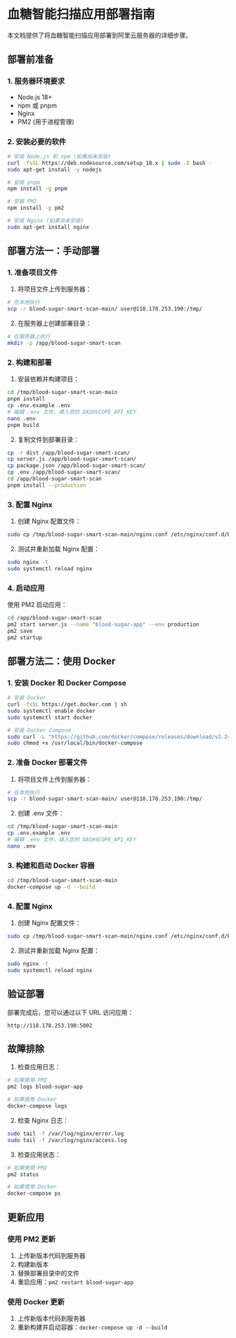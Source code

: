 # 血糖智能扫描应用部署指南

本文档提供了将血糖智能扫描应用部署到阿里云服务器的详细步骤。

## 部署前准备

### 1. 服务器环境要求

- Node.js 18+
- npm 或 pnpm
- Nginx
- PM2 (用于进程管理)

### 2. 安装必要的软件

```bash
# 安装 Node.js 和 npm (如果尚未安装)
curl -fsSL https://deb.nodesource.com/setup_18.x | sudo -E bash -
sudo apt-get install -y nodejs

# 安装 pnpm
npm install -g pnpm

# 安装 PM2
npm install -g pm2

# 安装 Nginx (如果尚未安装)
sudo apt-get install nginx
```

## 部署方法一：手动部署

### 1. 准备项目文件

1. 将项目文件上传到服务器：

```bash
# 在本地执行
scp -r blood-sugar-smart-scan-main/ user@118.178.253.190:/tmp/
```

2. 在服务器上创建部署目录：

```bash
# 在服务器上执行
mkdir -p /app/blood-sugar-smart-scan
```

### 2. 构建和部署

1. 安装依赖并构建项目：

```bash
cd /tmp/blood-sugar-smart-scan-main
pnpm install
cp .env.example .env
# 编辑 .env 文件，填入您的 DASHSCOPE_API_KEY
nano .env
pnpm build
```

2. 复制文件到部署目录：

```bash
cp -r dist /app/blood-sugar-smart-scan/
cp server.js /app/blood-sugar-smart-scan/
cp package.json /app/blood-sugar-smart-scan/
cp .env /app/blood-sugar-smart-scan/
cd /app/blood-sugar-smart-scan
pnpm install --production
```

### 3. 配置 Nginx

1. 创建 Nginx 配置文件：

```bash
sudo cp /tmp/blood-sugar-smart-scan-main/nginx.conf /etc/nginx/conf.d/blood-sugar-app.conf
```

2. 测试并重新加载 Nginx 配置：

```bash
sudo nginx -t
sudo systemctl reload nginx
```

### 4. 启动应用

使用 PM2 启动应用：

```bash
cd /app/blood-sugar-smart-scan
pm2 start server.js --name "blood-sugar-app" --env production
pm2 save
pm2 startup
```

## 部署方法二：使用 Docker

### 1. 安装 Docker 和 Docker Compose

```bash
# 安装 Docker
curl -fsSL https://get.docker.com | sh
sudo systemctl enable docker
sudo systemctl start docker

# 安装 Docker Compose
sudo curl -L "https://github.com/docker/compose/releases/download/v2.24.6/docker-compose-$(uname -s)-$(uname -m)" -o /usr/local/bin/docker-compose
sudo chmod +x /usr/local/bin/docker-compose
```

### 2. 准备 Docker 部署文件

1. 将项目文件上传到服务器：

```bash
# 在本地执行
scp -r blood-sugar-smart-scan-main/ user@118.178.253.190:/tmp/
```

2. 创建 .env 文件：

```bash
cd /tmp/blood-sugar-smart-scan-main
cp .env.example .env
# 编辑 .env 文件，填入您的 DASHSCOPE_API_KEY
nano .env
```

### 3. 构建和启动 Docker 容器

```bash
cd /tmp/blood-sugar-smart-scan-main
docker-compose up -d --build
```

### 4. 配置 Nginx

1. 创建 Nginx 配置文件：

```bash
sudo cp /tmp/blood-sugar-smart-scan-main/nginx.conf /etc/nginx/conf.d/blood-sugar-app.conf
```

2. 测试并重新加载 Nginx 配置：

```bash
sudo nginx -t
sudo systemctl reload nginx
```

## 验证部署

部署完成后，您可以通过以下 URL 访问应用：

```
http://118.178.253.190:5002
```

## 故障排除

1. 检查应用日志：

```bash
# 如果使用 PM2
pm2 logs blood-sugar-app

# 如果使用 Docker
docker-compose logs
```

2. 检查 Nginx 日志：

```bash
sudo tail -f /var/log/nginx/error.log
sudo tail -f /var/log/nginx/access.log
```

3. 检查应用状态：

```bash
# 如果使用 PM2
pm2 status

# 如果使用 Docker
docker-compose ps
```

## 更新应用

### 使用 PM2 更新

1. 上传新版本代码到服务器
2. 构建新版本
3. 替换部署目录中的文件
4. 重启应用：`pm2 restart blood-sugar-app`

### 使用 Docker 更新

1. 上传新版本代码到服务器
2. 重新构建并启动容器：`docker-compose up -d --build`
